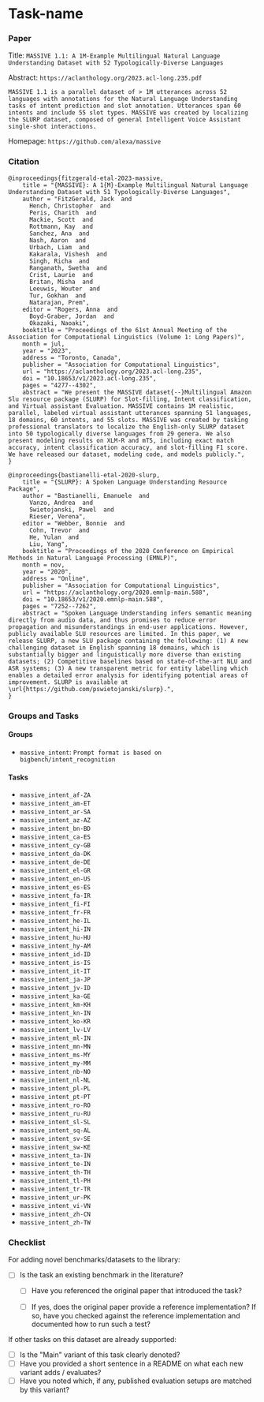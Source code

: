 # Task-name

### Paper

Title: `MASSIVE 1.1: A 1M-Example Multilingual Natural Language Understanding Dataset with 52 Typologically-Diverse Languages`

Abstract: `https://aclanthology.org/2023.acl-long.235.pdf`

`MASSIVE 1.1 is a parallel dataset of > 1M utterances across 52 languages with annotations for the Natural Language Understanding tasks of intent prediction and slot annotation. Utterances span 60 intents and include 55 slot types. MASSIVE was created by localizing the SLURP dataset, composed of general Intelligent Voice Assistant single-shot interactions.`

Homepage: `https://github.com/alexa/massive`


### Citation

```
@inproceedings{fitzgerald-etal-2023-massive,
    title = "{MASSIVE}: A 1{M}-Example Multilingual Natural Language Understanding Dataset with 51 Typologically-Diverse Languages",
    author = "FitzGerald, Jack  and
      Hench, Christopher  and
      Peris, Charith  and
      Mackie, Scott  and
      Rottmann, Kay  and
      Sanchez, Ana  and
      Nash, Aaron  and
      Urbach, Liam  and
      Kakarala, Vishesh  and
      Singh, Richa  and
      Ranganath, Swetha  and
      Crist, Laurie  and
      Britan, Misha  and
      Leeuwis, Wouter  and
      Tur, Gokhan  and
      Natarajan, Prem",
    editor = "Rogers, Anna  and
      Boyd-Graber, Jordan  and
      Okazaki, Naoaki",
    booktitle = "Proceedings of the 61st Annual Meeting of the Association for Computational Linguistics (Volume 1: Long Papers)",
    month = jul,
    year = "2023",
    address = "Toronto, Canada",
    publisher = "Association for Computational Linguistics",
    url = "https://aclanthology.org/2023.acl-long.235",
    doi = "10.18653/v1/2023.acl-long.235",
    pages = "4277--4302",
    abstract = "We present the MASSIVE dataset{--}Multilingual Amazon Slu resource package (SLURP) for Slot-filling, Intent classification, and Virtual assistant Evaluation. MASSIVE contains 1M realistic, parallel, labeled virtual assistant utterances spanning 51 languages, 18 domains, 60 intents, and 55 slots. MASSIVE was created by tasking professional translators to localize the English-only SLURP dataset into 50 typologically diverse languages from 29 genera. We also present modeling results on XLM-R and mT5, including exact match accuracy, intent classification accuracy, and slot-filling F1 score. We have released our dataset, modeling code, and models publicly.",
}

@inproceedings{bastianelli-etal-2020-slurp,
    title = "{SLURP}: A Spoken Language Understanding Resource Package",
    author = "Bastianelli, Emanuele  and
      Vanzo, Andrea  and
      Swietojanski, Pawel  and
      Rieser, Verena",
    editor = "Webber, Bonnie  and
      Cohn, Trevor  and
      He, Yulan  and
      Liu, Yang",
    booktitle = "Proceedings of the 2020 Conference on Empirical Methods in Natural Language Processing (EMNLP)",
    month = nov,
    year = "2020",
    address = "Online",
    publisher = "Association for Computational Linguistics",
    url = "https://aclanthology.org/2020.emnlp-main.588",
    doi = "10.18653/v1/2020.emnlp-main.588",
    pages = "7252--7262",
    abstract = "Spoken Language Understanding infers semantic meaning directly from audio data, and thus promises to reduce error propagation and misunderstandings in end-user applications. However, publicly available SLU resources are limited. In this paper, we release SLURP, a new SLU package containing the following: (1) A new challenging dataset in English spanning 18 domains, which is substantially bigger and linguistically more diverse than existing datasets; (2) Competitive baselines based on state-of-the-art NLU and ASR systems; (3) A new transparent metric for entity labelling which enables a detailed error analysis for identifying potential areas of improvement. SLURP is available at \url{https://github.com/pswietojanski/slurp}.",
}
```

### Groups and Tasks

#### Groups

* `massive_intent`: `Prompt format is based on bigbench/intent_recognition`

#### Tasks

* `massive_intent_af-ZA`
* `massive_intent_am-ET`
* `massive_intent_ar-SA`
* `massive_intent_az-AZ`
* `massive_intent_bn-BD`
* `massive_intent_ca-ES`
* `massive_intent_cy-GB`
* `massive_intent_da-DK`
* `massive_intent_de-DE`
* `massive_intent_el-GR`
* `massive_intent_en-US`
* `massive_intent_es-ES`
* `massive_intent_fa-IR`
* `massive_intent_fi-FI`
* `massive_intent_fr-FR`
* `massive_intent_he-IL`
* `massive_intent_hi-IN`
* `massive_intent_hu-HU`
* `massive_intent_hy-AM`
* `massive_intent_id-ID`
* `massive_intent_is-IS`
* `massive_intent_it-IT`
* `massive_intent_ja-JP`
* `massive_intent_jv-ID`
* `massive_intent_ka-GE`
* `massive_intent_km-KH`
* `massive_intent_kn-IN`
* `massive_intent_ko-KR`
* `massive_intent_lv-LV`
* `massive_intent_ml-IN`
* `massive_intent_mn-MN`
* `massive_intent_ms-MY`
* `massive_intent_my-MM`
* `massive_intent_nb-NO`
* `massive_intent_nl-NL`
* `massive_intent_pl-PL`
* `massive_intent_pt-PT`
* `massive_intent_ro-RO`
* `massive_intent_ru-RU`
* `massive_intent_sl-SL`
* `massive_intent_sq-AL`
* `massive_intent_sv-SE`
* `massive_intent_sw-KE`
* `massive_intent_ta-IN`
* `massive_intent_te-IN`
* `massive_intent_th-TH`
* `massive_intent_tl-PH`
* `massive_intent_tr-TR`
* `massive_intent_ur-PK`
* `massive_intent_vi-VN`
* `massive_intent_zh-CN`
* `massive_intent_zh-TW`

### Checklist

For adding novel benchmarks/datasets to the library:
* [ ] Is the task an existing benchmark in the literature?
    * [ ] Have you referenced the original paper that introduced the task?
    * [ ] If yes, does the original paper provide a reference implementation? If so, have you checked against the reference implementation and documented how to run such a test?


If other tasks on this dataset are already supported:
* [ ] Is the "Main" variant of this task clearly denoted?
* [ ] Have you provided a short sentence in a README on what each new variant adds / evaluates?
* [ ] Have you noted which, if any, published evaluation setups are matched by this variant?
